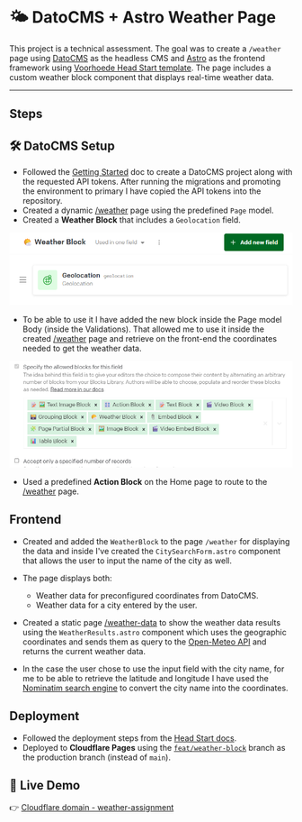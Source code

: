 # 🌤️ DatoCMS + Astro Weather Page

This project is a technical assessment. The goal was to create a `/weather` page using [DatoCMS](https://www.datocms.com/) as the headless CMS and [Astro](https://astro.build/) as the frontend framework using [Voorhoede Head Start template](https://github.com/voorhoede/head-start). The page includes a custom weather block component that displays real-time weather data.

---

## Steps

## 🛠 DatoCMS Setup

- Followed the [Getting Started](https://github.com/voorhoede/head-start/blob/main/docs/getting-started.md) doc to create a DatoCMS project along with the requested API tokens. After running the migrations and promoting the environment to primary I have copied the API tokens into the repository.
- Created a dynamic [/weather](https://weather-assignment.pages.dev/en/weather/) page using the predefined `Page` model.
- Created a **Weather Block** that includes a `Geolocation` field.

![Weather Block](image.png)

- To be able to use it I have added the new block inside the Page model Body (inside the Validations). That allowed me to use it inside the created [/weather](https://weather-assignment.pages.dev/en/weather/) page and retrieve on the front-end the coordinates needed to get the weather data.

![Page Model Body Blocks](image-1.png)

- Used a predefined **Action Block** on the Home page to route to the [/weather](https://weather-assignment.pages.dev/en/weather/) page.

## Frontend

- Created and added the `WeatherBlock` to the page `/weather` for displaying the data and inside I've created the `CitySearchForm.astro` component that allows the user to input the name of the city as well.
- The page displays both:
  - Weather data for preconfigured coordinates from DatoCMS.
  - Weather data for a city entered by the user.

- Created a static page [/weather-data](https://weather-assignment.pages.dev/en/weather-data?query=amsterdam) to show the weather data results using the `WeatherResults.astro` component which uses the geographic coordinates and sends them as query to the [Open-Meteo API](https://open-meteo.com/en/docs) and returns the current weather data.
- In the case the user chose to use the input field with the city name, for me to be able to retrieve the latitude and longitude I have used the [Nominatim search engine](https://nominatim.openstreetmap.org/ui/search.html) to convert the city name into the coordinates.


## Deployment

- Followed the deployment steps from the [Head Start docs](https://github.com/voorhoede/head-start/blob/main/docs/getting-started.md).
- Deployed to **Cloudflare Pages** using the [`feat/weather-block`](https://github.com/milailijevic/weather-assignment/tree/feat/weather-block) branch as the production branch (instead of `main`).

## 🔗 Live Demo

👉  [Cloudflare domain - weather-assignment](https://weather-assignment.pages.dev/en/)
